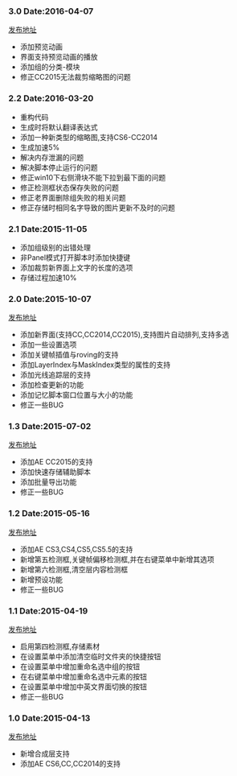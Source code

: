 ### 3.0 Date:2016-04-07

[发布地址](http://tieba.baidu.com/p/4462854806)

- 添加预览动画
- 界面支持预览动画的播放
- 添加组的分类-模块
- 修正CC2015无法裁剪缩略图的问题

### 2.2 Date:2016-03-20
- 重构代码
- 生成时将默认翻译表达式
- 添加一种新类型的缩略图,支持CS6-CC2014
- 生成加速5%
- 解决内存泄漏的问题
- 解决脚本停止运行的问题
- 修正win10下右侧滑块不能下拉到最下面的问题
- 修正检测框状态保存失败的问题
- 修正老界面删除组失败的相关问题
- 修正存储时相同名字导致的图片更新不及时的问题

### 2.1 Date:2015-11-05
- 添加组级别的出错处理
- 非Panel模式打开脚本时添加快捷键
- 添加裁剪新界面上文字的长度的选项
- 存储过程加速10%

### 2.0 Date:2015-10-07

[发布地址](http://tieba.baidu.com/p/4087269643)

- 添加新界面(支持CC,CC2014,CC2015),支持图片自动排列,支持多选
- 添加一些设置选项
- 添加关键帧插值与roving的支持
- 添加LayerIndex与MaskIndex类型的属性的支持
- 添加光线追踪层的支持
- 添加检查更新的功能
- 添加记忆脚本窗口位置与大小的功能
- 修正一些BUG

### 1.3 Date:2015-07-02

[发布地址](http://tieba.baidu.com/p/3866311869)

- 添加AE CC2015的支持
- 添加快速存储辅助脚本
- 添加批量导出功能
- 修正一些BUG

### 1.2 Date:2015-05-16

[发布地址](http://tieba.baidu.com/p/3766894868)

- 添加AE CS3,CS4,CS5,CS5.5的支持
- 新增第五检测框,关键帧偏移检测框,并在右键菜单中新增其选项
- 新增第六检测框,清空层内容检测框
- 新增预设功能
- 修正一些BUG

### 1.1 Date:2015-04-19

[发布地址](http://tieba.baidu.com/p/3711493077)

- 启用第四检测框,存储素材
- 在设置菜单中添加清空临时文件夹的快捷按钮
- 在设置菜单中增加重命名选中组的按钮
- 在右键菜单中增加重命名选中元素的按钮
- 在设置菜单中增加中英文界面切换的按钮
- 修正一些BUG

### 1.0 Date:2015-04-13

[发布地址](http://tieba.baidu.com/p/3699068264)

- 新增合成层支持
- 添加AE CS6,CC,CC2014的支持
